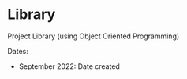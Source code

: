 # Library
Project Library (using Object Oriented Programming)

Dates:
  - September 2022: Date created
